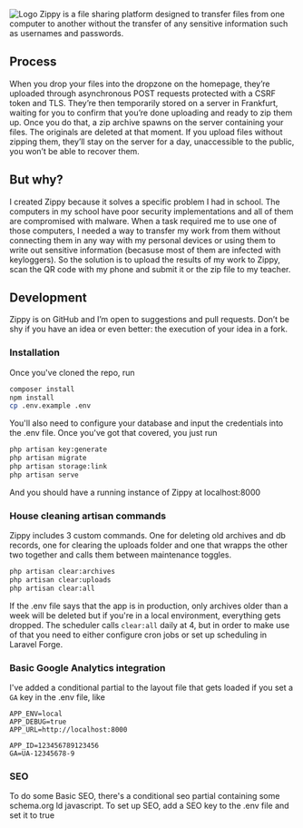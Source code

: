 ![Logo](https://makeazip.com/splash.jpg)
Zippy is a file sharing platform designed to transfer files from one computer to another without the transfer of any sensitive information such as usernames and passwords.
## Process
When you drop your files into the dropzone on the homepage, they’re uploaded through asynchronous POST requests protected with a CSRF token and TLS. They’re then temporarily stored on a server in Frankfurt, waiting for you to confirm that you’re done uploading and ready to zip them up. Once you do that, a zip archive spawns on the server containing your files. The originals are deleted at that moment. If you upload files without zipping them, they’ll stay on the server for a day, unaccessible to the public, you won’t be able to recover them.
## But why?
I created Zippy because it solves a specific problem I had in school. The computers in my school have poor security implementations and all of them are compromised with malware. When a task required me to use one of those computers, I needed a way to transfer my work from them without connecting them in any way with my personal devices or using them to write out sensitive information (becasuse most of them are infected with keyloggers). So the solution is to upload the results of my work to Zippy, scan the QR code with my phone and submit it or the zip file to my teacher.
## Development
Zippy is on GitHub and I’m open to suggestions and pull requests. Don’t be shy if you have an idea or even better: the execution of your idea in a fork.
### Installation
Once you've cloned the repo, run
```bash
composer install
npm install
cp .env.example .env
```
You'll also need to configure your database and input the credentials into the .env file. Once you've got that covered, you just run
```bash
php artisan key:generate
php artisan migrate
php artisan storage:link
php artisan serve
```
And you should have a running instance of Zippy at localhost:8000
### House cleaning artisan commands
Zippy includes 3 custom commands. One for deleting old archives and db records, one for clearing the uploads folder and one that wrapps the other two together and calls them between maintenance toggles.
```bash
php artisan clear:archives
php artisan clear:uploads
php artisan clear:all
```
If the .env file says that the app is in production, only archives older than a week will be deleted but if you're in a local environment, everything gets dropped.
The scheduler calls ```clear:all``` daily at 4, but in order to make use of that you need to either configure cron jobs or set up scheduling in Laravel Forge.
### Basic Google Analytics integration
I've added a conditional partial to the layout file that gets loaded if you set a ```GA``` key in the .env file, like
```
APP_ENV=local
APP_DEBUG=true
APP_URL=http://localhost:8000

APP_ID=123456789123456
GA=UA-12345678-9
```
### SEO
To do some Basic SEO, there's a conditional seo partial containing some schema.org ld javascript. To set up SEO, add a SEO key to the .env file and set it to true
